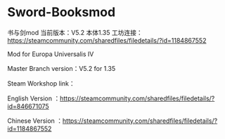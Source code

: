 # Sword-Booksmod
书与剑mod
当前版本：V5.2 本体1.35
工坊连接：https://steamcommunity.com/sharedfiles/filedetails/?id=1184867552




Mod for Europa Universalis IV

Master Branch version：V5.2 for 1.35

Steam Workshop link：

English Version ：https://steamcommunity.com/sharedfiles/filedetails/?id=846671075

Chinese Version ：https://steamcommunity.com/sharedfiles/filedetails/?id=1184867552
